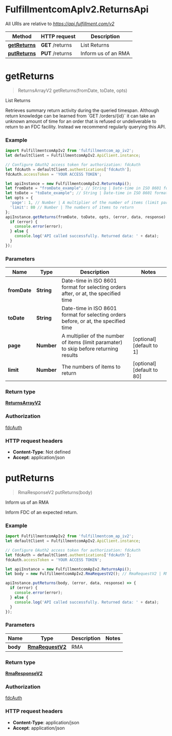 # FulfillmentcomApIv2.ReturnsApi

All URIs are relative to *https://api.fulfillment.com/v2*

Method | HTTP request | Description
------------- | ------------- | -------------
[**getReturns**](ReturnsApi.md#getReturns) | **GET** /returns | List Returns
[**putReturns**](ReturnsApi.md#putReturns) | **PUT** /returns | Inform us of an RMA

<a name="getReturns"></a>
# **getReturns**
> ReturnsArrayV2 getReturns(fromDate, toDate, opts)

List Returns

Retrieves summary return activity during the queried timespan. Although return knowledge can be learned from &#x60;GET /orders/{id}&#x60; it can take an unknown amount of time for an order that is refused or undeliverable to return to an FDC facility. Instead we recommend regularly querying this API.

### Example
```javascript
import FulfillmentcomApIv2 from 'fulfillmentcom_ap_iv2';
let defaultClient = FulfillmentcomApIv2.ApiClient.instance;

// Configure OAuth2 access token for authorization: fdcAuth
let fdcAuth = defaultClient.authentications['fdcAuth'];
fdcAuth.accessToken = 'YOUR ACCESS TOKEN';

let apiInstance = new FulfillmentcomApIv2.ReturnsApi();
let fromDate = "fromDate_example"; // String | Date-time in ISO 8601 format for selecting orders after, or at, the specified time
let toDate = "toDate_example"; // String | Date-time in ISO 8601 format for selecting orders before, or at, the specified time
let opts = { 
  'page': 1, // Number | A multiplier of the number of items (limit paramater) to skip before returning results
  'limit': 80 // Number | The numbers of items to return
};
apiInstance.getReturns(fromDate, toDate, opts, (error, data, response) => {
  if (error) {
    console.error(error);
  } else {
    console.log('API called successfully. Returned data: ' + data);
  }
});
```

### Parameters

Name | Type | Description  | Notes
------------- | ------------- | ------------- | -------------
 **fromDate** | **String**| Date-time in ISO 8601 format for selecting orders after, or at, the specified time | 
 **toDate** | **String**| Date-time in ISO 8601 format for selecting orders before, or at, the specified time | 
 **page** | **Number**| A multiplier of the number of items (limit paramater) to skip before returning results | [optional] [default to 1]
 **limit** | **Number**| The numbers of items to return | [optional] [default to 80]

### Return type

[**ReturnsArrayV2**](ReturnsArrayV2.md)

### Authorization

[fdcAuth](../README.md#fdcAuth)

### HTTP request headers

 - **Content-Type**: Not defined
 - **Accept**: application/json

<a name="putReturns"></a>
# **putReturns**
> RmaResponseV2 putReturns(body)

Inform us of an RMA

Inform FDC of an expected return.

### Example
```javascript
import FulfillmentcomApIv2 from 'fulfillmentcom_ap_iv2';
let defaultClient = FulfillmentcomApIv2.ApiClient.instance;

// Configure OAuth2 access token for authorization: fdcAuth
let fdcAuth = defaultClient.authentications['fdcAuth'];
fdcAuth.accessToken = 'YOUR ACCESS TOKEN';

let apiInstance = new FulfillmentcomApIv2.ReturnsApi();
let body = new FulfillmentcomApIv2.RmaRequestV2(); // RmaRequestV2 | RMA

apiInstance.putReturns(body, (error, data, response) => {
  if (error) {
    console.error(error);
  } else {
    console.log('API called successfully. Returned data: ' + data);
  }
});
```

### Parameters

Name | Type | Description  | Notes
------------- | ------------- | ------------- | -------------
 **body** | [**RmaRequestV2**](RmaRequestV2.md)| RMA | 

### Return type

[**RmaResponseV2**](RmaResponseV2.md)

### Authorization

[fdcAuth](../README.md#fdcAuth)

### HTTP request headers

 - **Content-Type**: application/json
 - **Accept**: application/json

